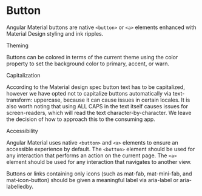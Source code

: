 # Button

Angular Material buttons are native `<button>` or `<a>` elements enhanced with Material Design styling and ink ripples.

Theming

Buttons can be colored in terms of the current theme using the color property to set the background color to primary, accent, or warn.

 Capitalization

According to the Material design spec button text has to be capitalized, however we have opted not to capitalize buttons automatically via text-transform: uppercase, because it can cause issues in certain locales. It is also worth noting that using ALL CAPS in the text itself causes issues for screen-readers, which will read the text character-by-character. We leave the decision of how to approach this to the consuming app.

 Accessibility

Angular Material uses native `<button>` and `<a>` elements to ensure an accessible experience by default. The `<button>` element should be used for any interaction that performs an action on the current page. The `<a>` element should be used for any interaction that navigates to another view.

Buttons or links containing only icons (such as mat-fab, mat-mini-fab, and mat-icon-button) should be given a meaningful label via aria-label or aria-labelledby.
